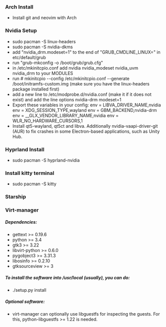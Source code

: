 ### Arch Install
- Install git and neovim with Arch

### Nvidia Setup
- sudo pacman -S linux-headers
- sudo pacman -S nvidia-dkms
- add "nvidia_drm.modeset=1" to the end of "GRUB_CMDLINE_LINUX=" in etc/default/grub
- run "grub-mkconfig -o /boot/grub/grub.cfg"
- in /etc/mkinitcpio.conf add nvidia nvidia_modeset nvidia_uvm nvidia_drm to your MODULES
- run # mkinitcpio --config /etc/mkinitcpio.conf --generate /boot/initramfs-custom.img (make sure you have the linux-headers package installed first)
- add a new line to /etc/modprobe.d/nvidia.conf (make it if it does not exist) and add the line options nvidia-drm modeset=1
- Export these variables in your config:
env = LIBVA_DRIVER_NAME,nvidia
env = XDG_SESSION_TYPE,wayland
env = GBM_BACKEND,nvidia-drm
env = __GLX_VENDOR_LIBRARY_NAME,nvidia
env = WLR_NO_HARDWARE_CURSORS,1
- Install qt5-wayland, qt5ct and libva. Additionally nvidia-vaapi-driver-git (AUR) to fix crashes in some Electron-based applications, such as Unity Hub.

### Hyprland Install
- sudo pacman -S hyprland-nvidia

### Install kitty terminal
- sudo pacman -S kitty

### Starship

### Virt-manager
##### Dependencies:
-    gettext >= 0.19.6
-    python >= 3.4
-    gtk3 >= 3.22
-    libvirt-python >= 0.6.0
-    pygobject3 >= 3.31.3
-    libosinfo >= 0.2.10
-    gtksourceview >= 3
##### To install the software into /usr/local (usually), you can do:
- ./setup.py install
##### Optional software:
- virt-manager can optionally use libguestfs for inspecting the guests. For this, python-libguestfs >= 1.22 is needed.
